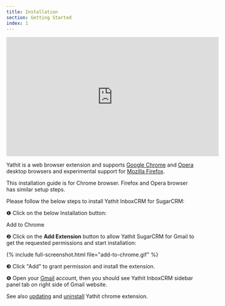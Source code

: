 ```yaml
---
title: Installation
section: Getting Started
index: 1
---
```


<iframe width="560" height="315" src="https://www.youtube.com/embed/es3UCAXU19I" frameborder="0" allowfullscreen></iframe>

Yathit is a web browser extension and supports [Google Chrome](https://chrome.google.com/webstore/detail/yathit-sugarcrm-for-gmail/iccdnijlhdogaccaiafdpjmbakdcdakk) and [Opera](https://addons.opera.com/en/extensions/details/yathit-sugarcrm-for-gmail/) desktop browsers and experimental support for [Mozilla Firefox](https://addons.mozilla.org/en-US/firefox/addon/yathit-sugarcrm-for-gmail/).


This installation guide is for Chrome browser. Firefox and Opera browser has similar setup steps. 

Please follow the below steps to install Yathit InboxCRM for SugarCRM:

❶ Click on the below Installation button:

<div class="centered">
    <a id="install-sugarcrm" class="button--primary themed">Add to Chrome</a>
</div>

❷ Click on the **Add Extension** button to allow Yathit SugarCRM for Gmail to get the requested permissions and start installation:

{% include full-screenshot.html file="add-to-chrome.gif" %}

❸ Click "Add" to grant permission and install the extension.

❹ Open your [Gmail](https://mail.google.com) account, then you should see Yathit InboxCRM sidebar panel tab on right side of Gmail website. 

See also [updating](https://www.yathit.com/kb/5469388304023552-updating) and [uninstall](https://www.yathit.com/kb/6418200535236608-uninstalling) Yathit chrome extension.

